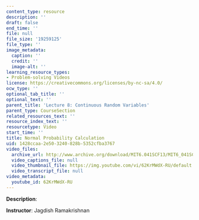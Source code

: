 ```yaml
---
content_type: resource
description: ''
draft: false
end_time: ''
file: null
file_size: '19259125'
file_type: ''
image_metadata:
  caption: ''
  credit: ''
  image-alt: ''
learning_resource_types:
- Problem-solving Videos
license: https://creativecommons.org/licenses/by-nc-sa/4.0/
ocw_type: ''
optional_tab_title: ''
optional_text: ''
parent_title: 'Lecture 8: Continuous Random Variables'
parent_type: CourseSection
related_resources_text: ''
resource_index_text: ''
resourcetype: Video
start_time: ''
title: Normal Probability Calculation
uid: 1428ccaa-2e50-3240-828b-5352cfba3767
video_files:
  archive_url: http://www.archive.org/download/MIT6.041SCF13/MIT6_041SCF13_Normal_Probability_Calculation_300k.mp4
  video_captions_file: null
  video_thumbnail_file: https://img.youtube.com/vi/62KrMWdX-RU/default.jpg
  video_transcript_file: null
video_metadata:
  youtube_id: 62KrMWdX-RU
---
```

**Description**:

**Instructor**: Jagdish Ramakrishnan